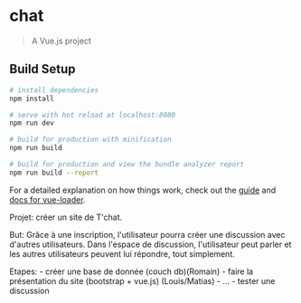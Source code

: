 # chat

> A Vue.js project

## Build Setup

``` bash
# install dependencies
npm install

# serve with hot reload at localhost:8080
npm run dev

# build for production with minification
npm run build

# build for production and view the bundle analyzer report
npm run build --report
```

For a detailed explanation on how things work, check out the [guide](http://vuejs-templates.github.io/webpack/) and [docs for vue-loader](http://vuejs.github.io/vue-loader).



Projet: créer un site de T'chat.

But: Grâce à une inscription, l'utilisateur pourra créer une discussion avec d'autres utilisateurs.
Dans l'espace de discussion, l'utilisateur peut parler et les autres utilisateurs peuvent lui répondre, tout simplement.

Etapes: - créer une base de donnée (couch db)(Romain)
        - faire la présentation du site (bootstrap + vue.js) (Louis/Matias) 
        - ...
        - tester une discussion

        
